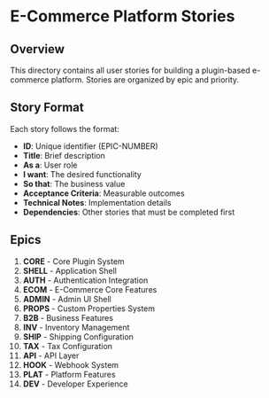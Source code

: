 # E-Commerce Platform Stories

## Overview
This directory contains all user stories for building a plugin-based e-commerce platform. Stories are organized by epic and priority.

## Story Format
Each story follows the format:
- **ID**: Unique identifier (EPIC-NUMBER)
- **Title**: Brief description
- **As a**: User role
- **I want**: The desired functionality
- **So that**: The business value
- **Acceptance Criteria**: Measurable outcomes
- **Technical Notes**: Implementation details
- **Dependencies**: Other stories that must be completed first

## Epics
1. **CORE** - Core Plugin System
2. **SHELL** - Application Shell
3. **AUTH** - Authentication Integration
4. **ECOM** - E-Commerce Core Features
5. **ADMIN** - Admin UI Shell
6. **PROPS** - Custom Properties System
7. **B2B** - Business Features
8. **INV** - Inventory Management
9. **SHIP** - Shipping Configuration
10. **TAX** - Tax Configuration
11. **API** - API Layer
12. **HOOK** - Webhook System
13. **PLAT** - Platform Features
14. **DEV** - Developer Experience